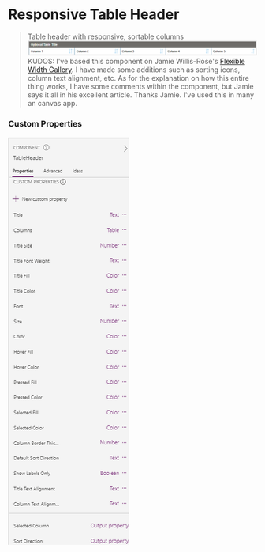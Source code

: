 # Responsive Table Header
> Table header with responsive, sortable columns
![(./../ResponsiveTableHeader/TableHeaderComponent.png)](./../ResponsiveTableHeader/TableHeaderComponent.png)
KUDOS: I've based this component on Jamie Willis-Rose's [Flexible Width Gallery](https://willisrose.com/power-apps-tip-flexible-width-gallery/).
I have made some additions such as sorting icons, column text alignment, etc.
As for the explanation on how this entire thing works, I have some comments within the component, but Jamie says it all in his excellent article.
Thanks Jamie. I've used this in many an canvas app.

### Custom Properties
![(./../ResponsiveTableHeader/TableHeaderComponentProperties.png)](./../ResponsiveTableHeader/TableHeaderComponentProperties.png)
